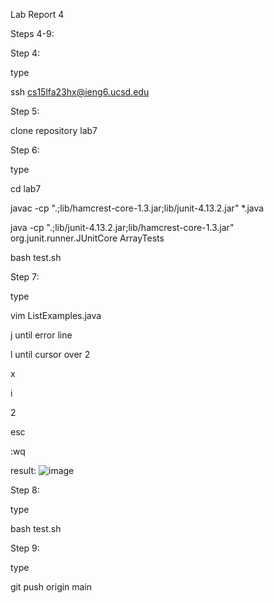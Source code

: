 Lab Report 4

Steps 4-9:

Step 4:

type 

ssh cs15lfa23hx@ieng6.ucsd.edu <Enter>


Step 5:

clone repository lab7


Step 6:

type

cd lab7

javac -cp ".;lib/hamcrest-core-1.3.jar;lib/junit-4.13.2.jar" *.java <Enter>

java -cp ".;lib/junit-4.13.2.jar;lib/hamcrest-core-1.3.jar" org.junit.runner.JUnitCore ArrayTests <Enter>

bash test.sh <Enter>


Step 7:

type

vim ListExamples.java

j until error line

l until cursor over 2

x

i

2

esc

:wq <Enter>


result:
![image](https://github.com/jgu0453/CSE-15L-lab-reports/assets/119398520/a9353a19-fbd6-46e5-bd04-7ca060d50a60)


Step 8:

type

bash test.sh <Enter>


Step 9:

type

git push origin main


